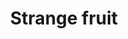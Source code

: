 ---
layout: item
title: Strange fruit
item-id: 464
datatable: true
id: 464
name: "Strange fruit"
members: true
lowalch: 0
highalch: 0
examine: "I wonder what this tastes like?"
monsters:
  - id: 2054
    name: "Chaos Elemental"
    members: true
    combat_level: 305
    wiki_url: "https://oldschool.runescape.wiki/w/Chaos_Elemental"
    drops:
      - quantity: "10"
        rarity: 0.1015625
    image: "https://oldschool.runescape.wiki/images/thumb/a/a9/Chaos_Elemental.png/1200px-Chaos_Elemental.png?c170c"
---